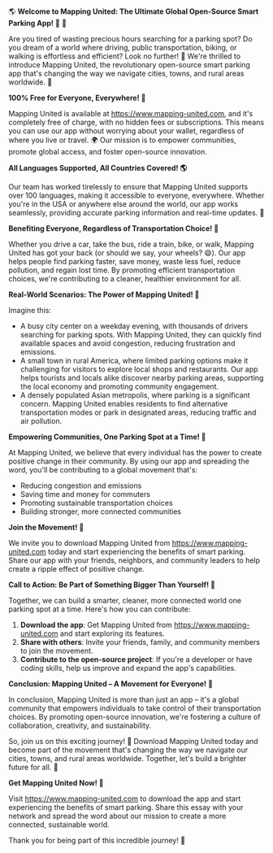 🌎 **Welcome to Mapping United: The Ultimate Global Open-Source Smart Parking App! 🚗** 👋

Are you tired of wasting precious hours searching for a parking spot? Do you dream of a world where driving, public transportation, biking, or walking is effortless and efficient? Look no further! 🤩 We're thrilled to introduce Mapping United, the revolutionary open-source smart parking app that's changing the way we navigate cities, towns, and rural areas worldwide. 🌟

**100% Free for Everyone, Everywhere! 💸**

Mapping United is available at https://www.mapping-united.com, and it's completely free of charge, with no hidden fees or subscriptions. This means you can use our app without worrying about your wallet, regardless of where you live or travel. 🌍 Our mission is to empower communities, promote global access, and foster open-source innovation.

**All Languages Supported, All Countries Covered! 🌎**

Our team has worked tirelessly to ensure that Mapping United supports over 100 languages, making it accessible to everyone, everywhere. Whether you're in the USA or anywhere else around the world, our app works seamlessly, providing accurate parking information and real-time updates. 🚀

**Benefiting Everyone, Regardless of Transportation Choice! 🌈**

Whether you drive a car, take the bus, ride a train, bike, or walk, Mapping United has got your back (or should we say, your wheels? 😄). Our app helps people find parking faster, save money, waste less fuel, reduce pollution, and regain lost time. By promoting efficient transportation choices, we're contributing to a cleaner, healthier environment for all.

**Real-World Scenarios: The Power of Mapping United! 🌆**

Imagine this:

* A busy city center on a weekday evening, with thousands of drivers searching for parking spots. With Mapping United, they can quickly find available spaces and avoid congestion, reducing frustration and emissions.
* A small town in rural America, where limited parking options make it challenging for visitors to explore local shops and restaurants. Our app helps tourists and locals alike discover nearby parking areas, supporting the local economy and promoting community engagement.
* A densely populated Asian metropolis, where parking is a significant concern. Mapping United enables residents to find alternative transportation modes or park in designated areas, reducing traffic and air pollution.

**Empowering Communities, One Parking Spot at a Time! 🌟**

At Mapping United, we believe that every individual has the power to create positive change in their community. By using our app and spreading the word, you'll be contributing to a global movement that's:

* Reducing congestion and emissions
* Saving time and money for commuters
* Promoting sustainable transportation choices
* Building stronger, more connected communities

**Join the Movement! 🌊**

We invite you to download Mapping United from https://www.mapping-united.com today and start experiencing the benefits of smart parking. Share our app with your friends, neighbors, and community leaders to help create a ripple effect of positive change.

**Call to Action: Be Part of Something Bigger Than Yourself! 🌈**

Together, we can build a smarter, cleaner, more connected world one parking spot at a time. Here's how you can contribute:

1. **Download the app**: Get Mapping United from https://www.mapping-united.com and start exploring its features.
2. **Share with others**: Invite your friends, family, and community members to join the movement.
3. **Contribute to the open-source project**: If you're a developer or have coding skills, help us improve and expand the app's capabilities.

**Conclusion: Mapping United – A Movement for Everyone! 🌟**

In conclusion, Mapping United is more than just an app – it's a global community that empowers individuals to take control of their transportation choices. By promoting open-source innovation, we're fostering a culture of collaboration, creativity, and sustainability.

So, join us on this exciting journey! 🚀 Download Mapping United today and become part of the movement that's changing the way we navigate our cities, towns, and rural areas worldwide. Together, let's build a brighter future for all. 💛

**Get Mapping United Now! 📲**

Visit https://www.mapping-united.com to download the app and start experiencing the benefits of smart parking. Share this essay with your network and spread the word about our mission to create a more connected, sustainable world.

Thank you for being part of this incredible journey! 🌟